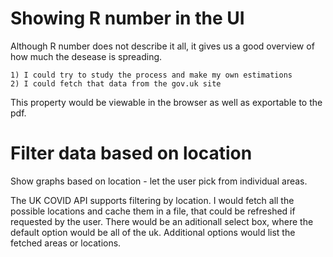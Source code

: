 # Showing R number in the UI

Although R number does not describe it all, it gives us a good overview of how much the desease is spreading.

    1) I could try to study the process and make my own estimations
    2) I could fetch that data from the gov.uk site

This property would be viewable in the browser as well as exportable to the pdf.


# Filter data based on location

Show graphs based on location - let the user pick from individual areas. 

The UK COVID API supports filtering by location. I would fetch all the possible locations and cache them in a file, that could be refreshed if requested by the user.
There would be an aditionall select box, where the default option would be all of the uk. Additional options would list the fetched areas or locations.